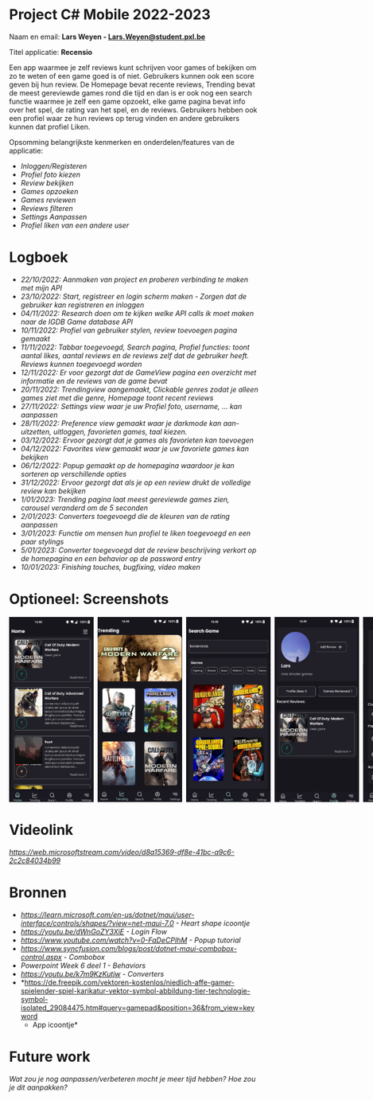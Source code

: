 # Project C# Mobile 2022-2023

Naam en email: **Lars Weyen - Lars.Weyen@student.pxl.be**

Titel applicatie: **Recensio**

Een app waarmee je zelf reviews kunt schrijven voor games of bekijken om zo te weten of een game goed is of niet.
Gebruikers kunnen ook een score geven bij hun review. De Homepage bevat recente reviews, Trending bevat de meest
gereviewde games rond die tijd en dan is er ook nog een search functie waarmee je zelf een game opzoekt, elke game
pagina bevat info over het spel, de rating van het spel, en de reviews. Gebruikers hebben ook een profiel waar ze hun
reviews op terug vinden en andere gebruikers kunnen dat profiel Liken.

Opsomming belangrijkste kenmerken en onderdelen/features van de applicatie:

* *Inloggen/Registeren*
* *Profiel foto kiezen*
* *Review bekijken*
* *Games opzoeken*
* *Games reviewen*
* *Reviews filteren*
* *Settings Aanpassen*
* *Profiel liken van een andere user*

# Logboek

* *22/10/2022: Aanmaken van project en proberen verbinding te maken met mijn API*
* *23/10/2022: Start, registreer en login scherm maken - Zorgen dat de gebruiker kan registreren en inloggen*
* *04/11/2022: Research doen om te kijken welke API calls ik moet maken naar de IGDB Game database API*
* *10/11/2022: Profiel van gebruiker stylen, review toevoegen pagina gemaakt*
* *11/11/2022: Tabbar toegevoegd, Search pagina, Profiel functies: toont aantal likes, aantal reviews en de reviews zelf
  dat de gebruiker heeft. Reviews kunnen toegevoegd worden*
* *12/11/2022: Er voor gezorgt dat de GameView pagina een overzicht met informatie en de reviews van de game bevat*
* *20/11/2022: Trendingview aangemaakt, Clickable genres zodat je alleen games ziet met die genre, Homepage toont recent
  reviews*
* *27/11/2022: Settings view waar je uw Profiel foto, username, ... kan aanpassen*
* *28/11/2022: Preference view gemaakt waar je darkmode kan aan- uitzetten, uitloggen, favorieten games, taal kiezen.*
* *03/12/2022: Ervoor gezorgt dat je games als favorieten kan toevoegen*
* *04/12/2022: Favorites view gemaakt waar je uw favoriete games kan bekijken*
* *06/12/2022: Popup gemaakt op de homepagina waardoor je kan sorteren op verschillende opties*
* *31/12/2022: Ervoor gezorgt dat als je op een review drukt de volledige review kan bekijken*
* *1/01/2023: Trending pagina laat meest gereviewde games zien, carousel veranderd om de 5 seconden*
* *2/01/2023: Converters toegevoegd die de kleuren van de rating aanpassen*
* *3/01/2023: Functie om mensen hun profiel te liken toegevoegd en een paar stylings*
* *5/01/2023: Converter toegevoegd dat de review beschrijving verkort op de homepagina en een behavior op de password
  entry*
* *10/01/2023: Finishing touches, bugfixing, video maken*

# Optioneel: Screenshots

<div style="display: flex">
<img src="Images/Home.png" width="170" style="margin-right: 8px">
<img src="Images/Trending.png" width="170" style="margin-right: 8px">
<img src="Images/Search.png" width="170" style="margin-right: 8px">
<img src="Images/Profile.png" width="170" style="margin-right: 8px">
<img src="Images/Preferences.png" width="170" style="margin-right: 8px">
<img src="Images/Game.png" width="170" style="margin-right: 8px">
<img src="Images/Review.png" width="170">
</div>

# Videolink

*https://web.microsoftstream.com/video/d8a15369-df8e-41bc-a9c6-2c2c84034b99*

# Bronnen

* *https://learn.microsoft.com/en-us/dotnet/maui/user-interface/controls/shapes/?view=net-maui-7.0 - Heart shape
  icoontje*
* *https://youtu.be/dWnGoZY3XiE - Login Flow*
* *https://www.youtube.com/watch?v=0-FaDeCPIhM - Popup tutorial*
* *https://www.syncfusion.com/blogs/post/dotnet-maui-combobox-control.aspx - Combobox*
* *Powerpoint Week 6 deel 1 - Behaviors*
* *https://youtu.be/k7m9KzKutjw - Converters*
* *https://de.freepik.com/vektoren-kostenlos/niedlich-affe-gamer-spielender-spiel-karikatur-vektor-symbol-abbildung-tier-technologie-symbol-isolated_29084475.htm#query=gamepad&position=36&from_view=keyword
  - App icoontje*

# Future work

*Wat zou je nog aanpassen/verbeteren mocht je meer tijd hebben? Hoe zou je dit aanpakken?* 
